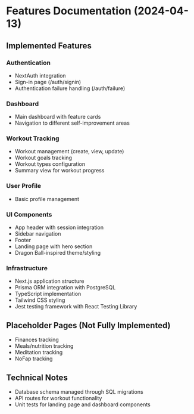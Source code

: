 # Features Documentation (2024-04-13)

## Implemented Features

### Authentication

- NextAuth integration
- Sign-in page (/auth/signin)
- Authentication failure handling (/auth/failure)

### Dashboard

- Main dashboard with feature cards
- Navigation to different self-improvement areas

### Workout Tracking

- Workout management (create, view, update)
- Workout goals tracking
- Workout types configuration
- Summary view for workout progress

### User Profile

- Basic profile management

### UI Components

- App header with session integration
- Sidebar navigation
- Footer
- Landing page with hero section
- Dragon Ball-inspired theme/styling

### Infrastructure

- Next.js application structure
- Prisma ORM integration with PostgreSQL
- TypeScript implementation
- Tailwind CSS styling
- Jest testing framework with React Testing Library

## Placeholder Pages (Not Fully Implemented)

- Finances tracking
- Meals/nutrition tracking
- Meditation tracking
- NoFap tracking

## Technical Notes

- Database schema managed through SQL migrations
- API routes for workout functionality
- Unit tests for landing page and dashboard components
